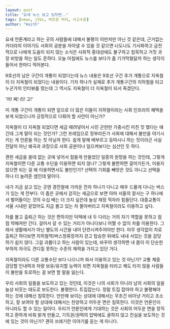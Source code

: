 ```yaml
---
layout: post
title: "요새 뉴스 보고 있자면.."
tags: [news, jtbc, 버르장 머리, 사고수준]
author: "Keith"
---
```


요새 언론계라고 하는 곳의 사람들에 대해서 불평이 이만저만 아닌 것 같은데, 근거없는 카더라의 이야기도 사회의 공분을 자아낼 수 있을 것 같으면 너도나도 기사화하고 금전적으로 나에게 도움이 되지 않는 소식은 사회적 중대성에도 불구하고 침묵하고 거짓 과장 비방을 하는 일도 흔하다. 오늘 아침에도 뉴스를 보다가 좀 기가막혔달까 하는 생각이 들어서 한마디 적어본다.

9호선의 남은 구간이 개통이 되었다는데 뉴스 내용은 9호선 구간 추가 개통으로 지옥철이 더 지옥철이 되었다는 내용이다. 기자 하나가 실제로 추가 개통구간의 지하철을 타고 누군가의 인터뷰를 땄는데 그 역시도 지옥철이 더 지옥철이 되서 죽겠단다. 

'어! 쩌! 라! 고!'

미 개통 구간이 개통이 되면 앞으로 더 많은 이들이 지하철이라는 사회 인프라의 혜택을 보게 되었으니까 긍정적으로 다뤄야 할 사안이 아닌가? 

지옥철이 더 지옥철 되었다면 세금 때려넣어서 시민 곤란만 가중시킨 미친 짓 했다는 얘긴데 그게 말이 되는 것인가? 그런 프레임으로 정부라든가 사회에 대해서 불만을 야기시키는 게 언론들 하는 짓 아닐까 한다. 쉽게 말해 배부르고 등따시니 하는 짓이라곤 사실 전달이 아닌 왜곡과 과장으로 사회 공분이나 일으켜보다는 심산인 듯 하다. 

괜한 세금을 쓸데 없는 곳에 넣어서 힘들게 만들었단 일종의 원망을 하는 것인데, 그렇게 지옥철이면 다른 교통 수단을 이용하면 되지 않나? 그렇게 불편하면 걸어가든가, 이용지 않으면 되는 걸 왜 이용하면서도 불만인가? 선택의 기회를 빼앗은 것도 아니고 선택을 하나 더 늘려준 셈인데 말이다. 

내가 지금 살고 있는 곳엔 경전철에 가까운 전차 하나가 다니고 매우 드물게 다니는 버스가 있는 게 전부다. 이 좁은 곳에서 걷히는 세금으로 보면 아마 서울의 잘사는 구 하나에서 벌어들이는 것의 수십 배는 더 크지 싶은데 늘상 재정 적자라 힘들단다. 대중교통이 서울 시내만 같았어도 지금 몰고 있는 차 팔아버리고 지옥철이라도 이용하고 싶다. 

차를 몰고 출퇴근 하는 것은 편하지만 덕택에 내 두 다리는 거의 자기 역할을 못하고 점점 약해져만 간다. 걸어서 갈 수 있는 거리가 아니다보니 어쩔 수 없이 차를 이용한다. 그래서 생활에서가 아닌 별도의 시간을 내어 단련시켜주어야만 한다. 아무 생각없이 차로 출퇴근 하다보면 지하철역/버스정류장까지 걷고 탑승한 뒤에도 내내 서있는 것을 감당하기 쉽지 않다. 그걸 괴롭다고 하는 사람이 있는데, 바꾸어 생각하면 내 몸이 이 단순한 부하의 자극도 견디질 못하는 수준의 체력을 가지고 있단 거다. 

지옥철이라도 다른 교통수단 보다 나으니까 와서 이용하고 있는 것 아닌가? 교통 체증 감당할 인내력과 차량 보유/유지할 능력이 되면 지옥철을 타라고 해도 타지 않을 사람들이 불만을 토로하는 걸 보면 할 말을 잃는다. 

우리 사회의 일들을 보도하고 있는 것인데, 이것은 나의 사회가 아니라 남의 사회의 일을 늘상 비웃는 태도로 보도한다. 불평한다. 트집잡는다. 정말 트집 잡아야 하고 불평해야 하는 것에 대해선 침묵한다. 만만해 보이는 상대에 대해서는 무조건 비아냥 거리고 조소하고, 잘 보여야 할 상대에 대해서는 찬양하고 어두운 면은 침묵한다. 이것은 언론인이 아니라도 할 수 있는 일이다. 우리가 언론인에게 기대하는 것은 사회의 어두운 면을 정직하고 환하게 비춰 밝게 만들고, 기득권/권력의 압박에도 굴하지 않고 진실을 보도하는 것에 있는 것이 아닌가? 괜히 쓰레기란 이야기를 듣는 게 아니다. 